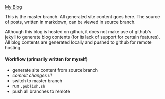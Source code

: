
[My Blog](http://colinxy.github.io)

This is the master branch. All generated site content goes here.
The source of posts, written in markdown, can be viewed in source branch.

Although this blog is hosted on github, it does not make use of github's
jekyll to generate blog contents (for its lack of support for certain features).
All blog contents are generated locally and pushed to github for remote hosting.

#### Workflow (primarily written for myself) ####

 - generate site content from source branch
 - *commit changes !!!*
 - switch to master branch
 - run `.publish.sh`
 - push all branches to remote

